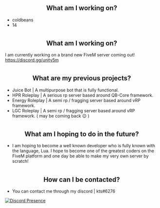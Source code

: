# <h2 align="center">What am I working on?</h2>
- coldbeans
- 14

# <h2 align="center">What am I working on?</h2>
I am currently working on a brand new FiveM server coming out!
https://discord.gg/unity5m

# <h2 align="center">What are my previous projects?</h2>
- Juice Bot | A multipurpose bot that is fully functional.
- HPR Roleplay | A serious rp server based around QB-Core framework.
- Energy Roleplay | A semi rp / fragging server based around vRP framework.
- LGC Roleplay | A semi rp / fragging server based around vRP framework. ( may be coming back 😉 )

# <h2 align="center">What am I hoping to do in the future?</h2>
- I am hoping to become a well known developer who is fully known with the language, Lua. I hope to become one of the greatest coders on the FiveM platform and one day be able to make my very own server by scratch!

# <h2 align="center">How can I be contacted?</h2>
- You can contact me through my discord | kts#6276

[![Discord Presence](https://lanyard-profile-readme.vercel.app/api/799358398075502642?theme=dark&bg=000000&animated=true&hideDiscrim=false&borderRadius=10px&idleMessage=Probably%20asleep)](https://discord.com/users/799358398075502642)
